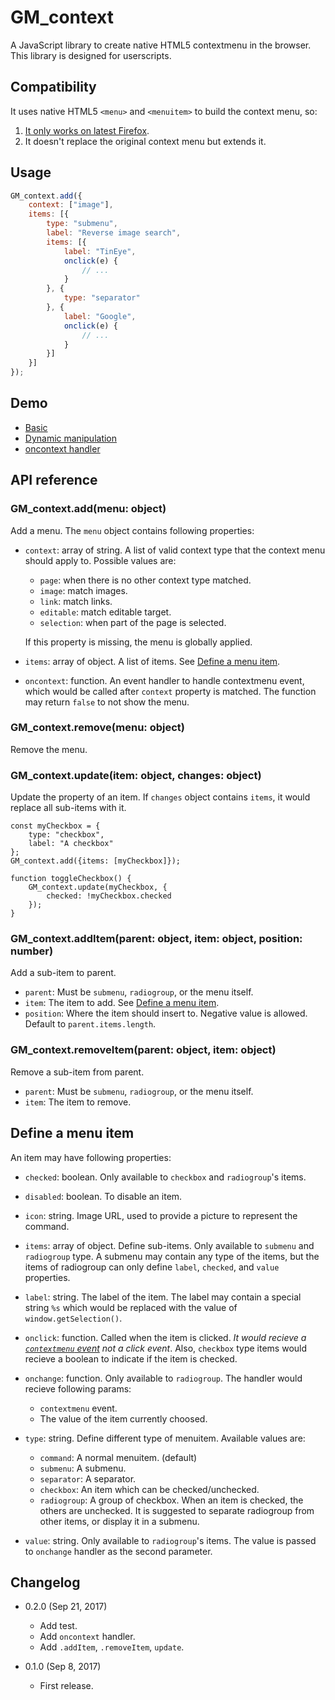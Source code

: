 GM_context
==========

A JavaScript library to create native HTML5 contextmenu in the browser. This library is designed for userscripts.

Compatibility
-------------

It uses native HTML5 `<menu>` and `<menuitem>` to build the context menu, so:

1. [It only works on latest Firefox](https://developer.mozilla.org/en-US/docs/Web/HTML/Element/menuitem#Browser_compatibility).
2. It doesn't replace the original context menu but extends it.

Usage
-----
```js
GM_context.add({
	context: ["image"],
	items: [{
		type: "submenu",
		label: "Reverse image search",
		items: [{
			label: "TinEye",
			onclick(e) {
				// ...
			}
		}, {
			type: "separator"
		}, {
			label: "Google",
			onclick(e) {
				// ...
			}
		}]
	}]
});
```

Demo
----

* [Basic](https://rawgit.com/eight04/GM_context/master/demo/basic.html)
* [Dynamic manipulation](https://rawgit.com/eight04/GM_context/master/demo/dynamic-manipulation.html)
* [oncontext handler](https://rawgit.com/eight04/GM_context/master/demo/oncontext.html)

API reference
-------------

### GM_context.add(menu: object)

Add a menu. The `menu` object contains following properties:

* `context`: array of string. A list of valid context type that the context menu should apply to. Possible values are:

	- `page`: when there is no other context type matched.
	- `image`: match images.
	- `link`: match links.
	- `editable`: match editable target.
	- `selection`: when part of the page is selected.
	
	If this property is missing, the menu is globally applied.

* `items`: array of object. A list of items. See [Define a menu item](#define-a-menu-item).
* `oncontext`: function. An event handler to handle contextmenu event, which would be called after `context` property is matched. The function may return `false` to not show the menu.

### GM_context.remove(menu: object)

Remove the menu.

### GM_context.update(item: object, changes: object)

Update the property of an item. If `changes` object contains `items`, it would replace all sub-items with it.

```
const myCheckbox = {
	type: "checkbox",
	label: "A checkbox"
};
GM_context.add({items: [myCheckbox]});

function toggleCheckbox() {
	GM_context.update(myCheckbox, {
		checked: !myCheckbox.checked
	});
}
```

### GM_context.addItem(parent: object, item: object, position: number)

Add a sub-item to parent.

* `parent`: Must be `submenu`, `radiogroup`, or the menu itself.
* `item`: The item to add. See [Define a menu item](#define-a-menu-item).
* `position`: Where the item should insert to. Negative value is allowed. Default to `parent.items.length`.

### GM_context.removeItem(parent: object, item: object)

Remove a sub-item from parent.

* `parent`: Must be `submenu`, `radiogroup`, or the menu itself.
* `item`: The item to remove.

Define a menu item
------------------

An item may have following properties:

* `checked`: boolean. Only available to `checkbox` and `radiogroup`'s items.
* `disabled`: boolean. To disable an item.
* `icon`: string. Image URL, used to provide a picture to represent the command.
* `items`: array of object. Define sub-items. Only available to `submenu` and `radiogroup` type. A submenu may contain any type of the items, but the items of radiogroup can only define `label`, `checked`, and `value` properties.
* `label`: string. The label of the item. The label may contain a special string `%s` which would be replaced with the value of `window.getSelection()`.
* `onclick`: function. Called when the item is clicked. *It would recieve a [`contextmenu` event](https://developer.mozilla.org/en-US/docs/Web/Events/contextmenu) not a click event*. Also, `checkbox` type items would recieve a boolean to indicate if the item is checked.
* `onchange`: function. Only available to `radiogroup`. The handler would recieve following params:

	- `contextmenu` event.
	- The value of the item currently choosed.
	
* `type`: string. Define different type of menuitem. Available values are:
	
	- `command`: A normal menuitem. (default)
	- `submenu`: A submenu.
	- `separator`: A separator.
	- `checkbox`: An item which can be checked/unchecked.
	- `radiogroup`: A group of checkbox. When an item is checked, the others are unchecked. It is suggested to separate radiogroup from other items, or display it in a submenu.
	
* `value`: string. Only available to `radiogroup`'s items. The value is passed to `onchange` handler as the second parameter.

Changelog
---------

* 0.2.0 (Sep 21, 2017)

	- Add test.
	- Add `oncontext` handler.
	- Add `.addItem`, `.removeItem`, `update`.

* 0.1.0 (Sep 8, 2017)

    - First release.
